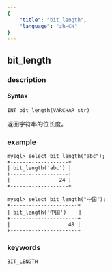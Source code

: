 ```yaml
---
{
    "title": "bit_length",
    "language": "zh-CN"
}
---
```


<!-- 
Licensed to the Apache Software Foundation (ASF) under one
or more contributor license agreements.  See the NOTICE file
distributed with this work for additional information
regarding copyright ownership.  The ASF licenses this file
to you under the Apache License, Version 2.0 (the
"License"); you may not use this file except in compliance
with the License.  You may obtain a copy of the License at

  http://www.apache.org/licenses/LICENSE-2.0

Unless required by applicable law or agreed to in writing,
software distributed under the License is distributed on an
"AS IS" BASIS, WITHOUT WARRANTIES OR CONDITIONS OF ANY
KIND, either express or implied.  See the License for the
specific language governing permissions and limitations
under the License.
-->

## bit_length
### description
#### Syntax

`INT bit_length(VARCHAR str)`


返回字符串的位长度。

### example

```
mysql> select bit_length("abc");
+-------------------+
| bit_length('abc') |
+-------------------+
|                24 |
+-------------------+

mysql> select bit_length("中国");
+----------------------+
| bit_length('中国')    |
+----------------------+
|                   48 |
+----------------------+
```
### keywords
    BIT_LENGTH
